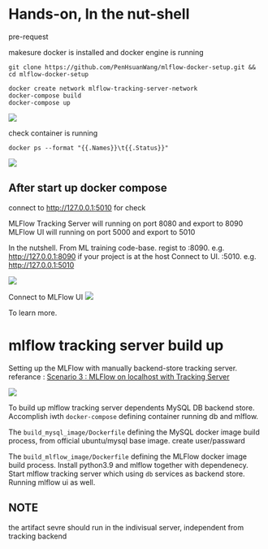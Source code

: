 # Hands-on, In the nut-shell

pre-request

makesure docker is installed and docker engine is running

```
git clone https://github.com/PenHsuanWang/mlflow-docker-setup.git && cd mlflow-docker-setup 

docker create network mlflow-tracking-server-network  
docker-compose build  
docker-compose up  

```

![](https://i.imgur.com/XyhMzjf.png)

check container is running

```
docker ps --format "{{.Names}}\t{{.Status}}"
```

![](https://i.imgur.com/n9cNPqM.png)

## After start up docker compose

connect to 
http://127.0.0.1:5010 for check


MLFlow Tracking Server will running on port 8080 and export to 8090
MLFlow UI will running on port 5000 and export to 5010

In the nutshell.
From ML training code-base. regist to <your server ip>:8090. e.g. http://127.0.0.1:8090 if your project is at the host
Connect to UI. <your server ip>:5010. e.g. http://127.0.0.1:5010

![](https://i.imgur.com/4HiepDj.png)

Connect to MLFlow UI
![](https://i.imgur.com/OJ5GNLv.png)

To learn more.

# mlflow tracking server build up

Setting up the MLFlow with manually backend-store tracking server.
referance : [Scenario 3 : MLFlow on localhost with Tracking Server](https://www.mlflow.org/docs/latest/tracking.html#scenario-3-mlflow-on-localhost-with-tracking-server)

![](https://i.imgur.com/fXobd7l.png)

To build up mlflow tracking server dependents MySQL DB backend store.
Accomplish iwth `docker-compose` defining container running db and mlflow.

The `build_mysql_image/Dockerfile` defining the MySQL docker image build process, from official ubuntu/mysql base image.
create user/passward

The `build_mlflow_image/Dockerfile` defining the MLFlow docker image build process. Install python3.9 and mlflow together with dependenecy.
Start mlflow tracking server which using `db` services as backend store. Running mlflow ui as well.



## NOTE
the artifact sevre should run in the indivisual server, independent from tracking backend

